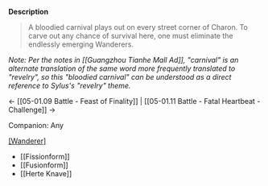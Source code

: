 **Description**
> A bloodied carnival plays out on every street corner of Charon. To carve out any chance of survival here, one must eliminate the endlessly emerging Wanderers.

*Note: Per the notes in [[Guangzhou Tianhe Mall Ad]], "carnival" is an alternate translation of the same word more frequently translated to "revelry", so this "bloodied carnival" can be understood as a direct reference to Sylus's "revelry" theme.*

← [[05-01.09 Battle - Feast of Finality]] | [[05-01.11 Battle - Fatal Heartbeat - Challenge]] →

Companion: Any

[[Wanderer]](s)
* [[Fissionform]]
* [[Fusionform]]
* [[Herte Knave]]